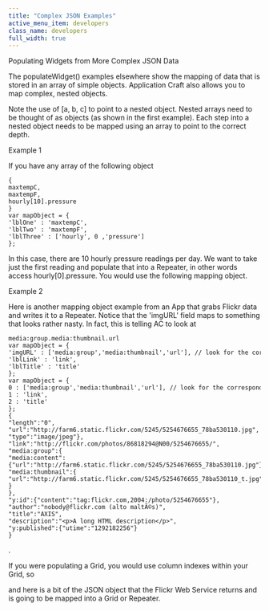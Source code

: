 ```yaml
---
title: "Complex JSON Examples"
active_menu_item: developers
class_name: developers
full_width: true
---
```



Populating Widgets from More Complex JSON Data

The populateWidget() examples elsewhere show the mapping of data that is stored in an array of simple objects. Application Craft also allows you to map complex, nested objects.

Note the use of [a, b, c] to point to a nested object. Nested arrays need to be thought of as objects (as shown in the first example). Each step into a nested object needs to be mapped using an array to point to the correct depth.

Example 1

If you have any array of the following object

    {
    maxtempC,
    maxtempF,
    hourly[10].pressure
    }
    var mapObject = {
    'lblOne' : 'maxtempC',
    'lblTwo' : 'maxtempF',
    'lblThree' : ['hourly', 0 ,'pressure']
    };
   

In this case, there are 10 hourly pressure readings per day. We want to take just the first reading and populate that into a Repeater, in other words access hourly[0].pressure. You would use the following mapping object.

Example 2

Here is another mapping object example from an App that grabs Flickr data and writes it to a Repeater. Notice that the 'imgURL' field maps to something that looks rather nasty. In fact, this is telling AC to look at

    media:group.media:thumbnail.url
    var mapObject = {
    'imgURL' : ['media:group','media:thumbnail','url'], // look for the corresponding location in the JSON data below
    'lblLink' : 'link',
    'lblTitle' : 'title'
    };
    var mapObject = {
    0 : ['media:group','media:thumbnail','url'], // look for the corresponding location in the JSON data below
    1 : 'link',
    2 : 'title'
    };
    {
    "length":"0",
    "url":"http://farm6.static.flickr.com/5245/5254676655_78ba530110.jpg",
    "type":"image/jpeg"},
    "link":"http://flickr.com/photos/86818294@N00/5254676655/",
    "media:group":{
    "media:content":{"url":"http://farm6.static.flickr.com/5245/5254676655_78ba530110.jpg"},
    "media:thumbnail":{
    "url":"http://farm6.static.flickr.com/5245/5254676655_78ba530110_t.jpg"
    }
    },
    "y:id":{"content":"tag:flickr.com,2004:/photo/5254676655"},
    "author":"nobody@flickr.com (alto maltÃ©s)",
    "title":"AXIS",
    "description":"<p>A long HTML description</p>",
    "y:published":{"utime":"1292182256"}
    }
   

.

If you were populating a Grid, you would use column indexes within your Grid, so

and here is a bit of the JSON object that the Flickr Web Service returns and is going to be mapped into a Grid or Repeater.

